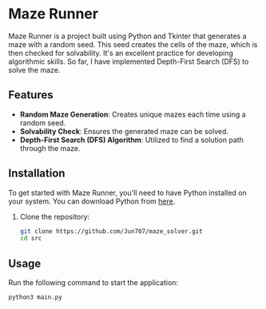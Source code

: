 # Maze Runner

Maze Runner is a project built using Python and Tkinter that generates a maze with a random seed. This seed creates the cells of the maze, which is then checked for solvability. It's an excellent practice for developing algorithmic skills. So far, I have implemented Depth-First Search (DFS) to solve the maze.

## Features

- **Random Maze Generation**: Creates unique mazes each time using a random seed.
- **Solvability Check**: Ensures the generated maze can be solved.
- **Depth-First Search (DFS) Algorithm**: Utilized to find a solution path through the maze.

## Installation

To get started with Maze Runner, you'll need to have Python installed on your system. You can download Python from [here](https://www.python.org/downloads/).

1. Clone the repository:
    ```sh
    git clone https://github.com/Jun707/maze_solver.git
    cd src
    ```

## Usage

Run the following command to start the application:

```sh
python3 main.py
